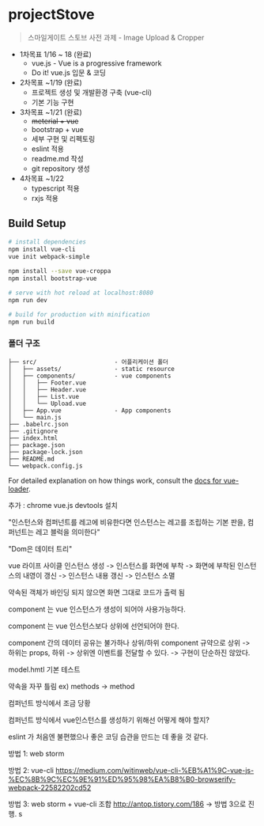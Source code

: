 # projectStove

> 스마일게이트 스토브 사전 과제  - Image Upload & Cropper

* 1차목표 1/16 ~ 18 (완료)
  * vue.js -  Vue is a progressive framework 
  * Do it! vue.js 입문 & 코딩 
* 2차목표 ~1/19 (완료)
  * 프로젝트 생성 및 개발환경 구축 (vue-cli)
  * 기본 기능 구현 
* 3차목표 ~1/21 (완료)
  * ~~meterial + vue~~
  * bootstrap + vue
  * 세부 구현 및 리펙토링
  * eslint 적용
  * readme.md 작성
  * git repository 생성
* 4차목표 ~1/22 
  * typescript 적용
  * rxjs 적용

## Build Setup

``` bash
# install dependencies
npm install vue-cli
vue init webpack-simple
 
npm install --save vue-croppa
npm install bootstrap-vue

# serve with hot reload at localhost:8080
npm run dev

# build for production with minification
npm run build
```
### 폴더 구조
```
├── src/                      - 어플리케이션 폴더
│   ├── assets/               - static resource
│   ├── components/           - vue components
│   │   ├── Footer.vue        
│   │   ├── Header.vue        
│   │   ├── List.vue       
│   │   └── Upload.vue
│   ├── App.vue               - App components
│   └── main.js               
├── .babelrc.json             
├── .gitignore                
├── index.html                
├── package.json              
├── package-lock.json         
├── README.md                 
└── webpack.config.js         
```
For detailed explanation on how things work, consult the [docs for vue-loader](http://vuejs.github.io/vue-loader).


추가 : chrome vue.js devtools 설치

"인스턴스와 컴퍼넌트를 레고에 비유한다면 인스턴스는 레고를 조립하는 기본 판을, 컴퍼넌트는 레고 블럭을 의미한다"

"Dom은 데이터 트리"

vue 라이프 사이클 인스턴스 생성 -> 인스턴스를 화면에 부착 -> 화면에 부착된 인스턴스의 내영이 갱신 -> 인스턴스 내용 갱신 -> 인스턴스 소멸

약속된 객체가 바인딩 되지 않으면 화면 그대로 코드가 출력 됨

component 는 vue 인스턴스가 생성이 되어야 사용가능하다.

component 는 vue 인스턴스보다 상위에 선언되어야 한다.

component 간의 데이터 공유는 불가하나 상위/하위 component 규약으로 상위 -> 하위는 props, 하위 -> 상위엔 이벤트를 전달할 수 있다. -> 구현이 단순하진 않았다.

model.hmtl 기본 테스트

약속을 자꾸 틀림 ex) methods -> method

컴퍼넌트 방식에서 조금 당황

컴퍼넌트 방식에서 vue인스턴스를 생성하기 위해선 어떻게 해야 할지?

eslint 가 처음엔 불편했으나 좋은 코딩 습관을 만드는 데 좋을 것 같다.



방법 1: web storm

방법 2: vue-cli https://medium.com/witinweb/vue-cli-%EB%A1%9C-vue-js-%EC%8B%9C%EC%9E%91%ED%95%98%EA%B8%B0-browserify-webpack-22582202cd52

방법 3: web storm + vue-cli 조합 http://antop.tistory.com/186 -> 방법 3으로 진행. s

